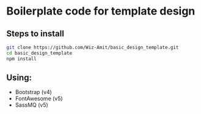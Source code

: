 # Boilerplate code for template design
## Steps to install

```bash
git clone https://github.com/Wiz-Amit/basic_design_template.git
cd basic_design_template
npm install
```

## Using:
- Bootstrap (v4)
- FontAwesome (v5)
- SassMQ (v5)
